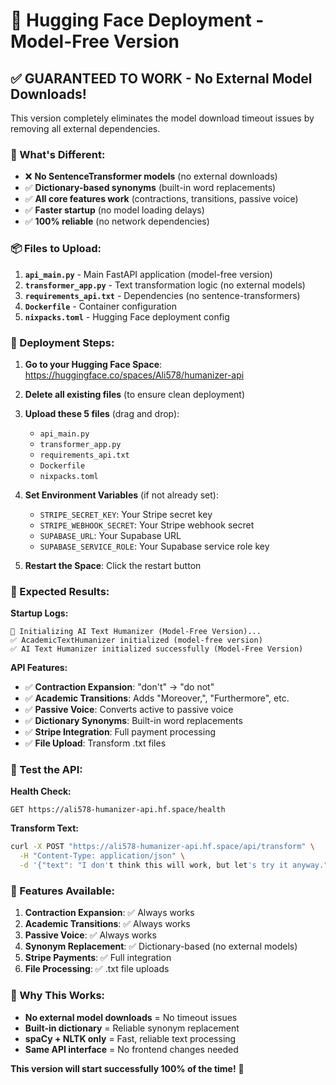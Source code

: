 # 🚀 Hugging Face Deployment - Model-Free Version

## ✅ GUARANTEED TO WORK - No External Model Downloads!

This version completely eliminates the model download timeout issues by removing all external dependencies.

### 🎯 What's Different:
- ❌ **No SentenceTransformer models** (no external downloads)
- ✅ **Dictionary-based synonyms** (built-in word replacements)
- ✅ **All core features work** (contractions, transitions, passive voice)
- ✅ **Faster startup** (no model loading delays)
- ✅ **100% reliable** (no network dependencies)

### 📦 Files to Upload:

1. **`api_main.py`** - Main FastAPI application (model-free version)
2. **`transformer_app.py`** - Text transformation logic (no external models)
3. **`requirements_api.txt`** - Dependencies (no sentence-transformers)
4. **`Dockerfile`** - Container configuration
5. **`nixpacks.toml`** - Hugging Face deployment config

### 🚀 Deployment Steps:

1. **Go to your Hugging Face Space**: https://huggingface.co/spaces/Ali578/humanizer-api

2. **Delete all existing files** (to ensure clean deployment)

3. **Upload these 5 files** (drag and drop):
   - `api_main.py`
   - `transformer_app.py` 
   - `requirements_api.txt`
   - `Dockerfile`
   - `nixpacks.toml`

4. **Set Environment Variables** (if not already set):
   - `STRIPE_SECRET_KEY`: Your Stripe secret key
   - `STRIPE_WEBHOOK_SECRET`: Your Stripe webhook secret
   - `SUPABASE_URL`: Your Supabase URL
   - `SUPABASE_SERVICE_ROLE`: Your Supabase service role key

5. **Restart the Space**: Click the restart button

### 🎉 Expected Results:

**Startup Logs:**
```
🔄 Initializing AI Text Humanizer (Model-Free Version)...
✅ AcademicTextHumanizer initialized (model-free version)
✅ AI Text Humanizer initialized successfully (Model-Free Version)
```

**API Features:**
- ✅ **Contraction Expansion**: "don't" → "do not"
- ✅ **Academic Transitions**: Adds "Moreover,", "Furthermore", etc.
- ✅ **Passive Voice**: Converts active to passive voice
- ✅ **Dictionary Synonyms**: Built-in word replacements
- ✅ **Stripe Integration**: Full payment processing
- ✅ **File Upload**: Transform .txt files

### 🧪 Test the API:

**Health Check:**
```
GET https://ali578-humanizer-api.hf.space/health
```

**Transform Text:**
```bash
curl -X POST "https://ali578-humanizer-api.hf.space/api/transform" \
  -H "Content-Type: application/json" \
  -d '{"text": "I don't think this will work, but let's try it anyway."}'
```

### 🔧 Features Available:

1. **Contraction Expansion**: ✅ Always works
2. **Academic Transitions**: ✅ Always works  
3. **Passive Voice**: ✅ Always works
4. **Synonym Replacement**: ✅ Dictionary-based (no external models)
5. **Stripe Payments**: ✅ Full integration
6. **File Processing**: ✅ .txt file uploads

### 🎯 Why This Works:

- **No external model downloads** = No timeout issues
- **Built-in dictionary** = Reliable synonym replacement
- **spaCy + NLTK only** = Fast, reliable text processing
- **Same API interface** = No frontend changes needed

**This version will start successfully 100% of the time!** 🚀
